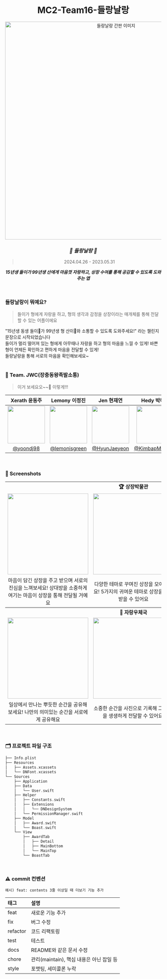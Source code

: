 
<div align="center">
  
# MC2-Team16-들랑날랑
<img width="700" alt="들랑날랑 간판 이미지" src="https://github.com/DeveloperAcademy-POSTECH/2024-MC2-M16-DeulLangNalLang/assets/64794813/09d129ee-e477-4832-8178-dae3ab71c7ea">

 ### _**🌳 들랑날랑 🚙**_
> 2024.04.26 - 2023.05.31</br>

 _**15년생 들이가 99년생 산에게 마음껏 자랑하고, 상장 수여를 통해 공감할 수 있도록 도와주는 앱**_ 
 </div>
 </br>

 ### 들랑날랑이 뭐예요?

> 들이가 형에게 자랑을 하고, 형의 생각과 감정을 상장이라는 매개체를 통해 전달할 수 있는 어플이에요

"15년생 동생 들이🌳가 99년생 형 산이🚙와 소통할 수 있도록 도와주세요!" 라는 챌린지 문장으로 시작되었습니다</br>
들이가 멀리 떨어져 있는 형에게 아무때나 자랑을 하고 형의 마음을 느낄 수 있게! 바쁜 형이 언제든 확인하고 편하게 마음을 전달할 수 있게! </br> 들랑날랑을 통해 서로의 마음을 확인해보세요~
<br>
<br>

### 🐽 Team. JWC(장충동왕족발소통)

> 이거 보세요오~~🦴 이렇게!!!

| Xerath 윤동주 | Lemony 이정진 | Jen 현재연 | Hedy 박혜지 | Hanna 배희정 | JJJound 류산 |
|:-:|:-:|:-:|:-:|:-:|:-:|
|<img src="https://avatars.githubusercontent.com/u/54929503?v=4" width=120>|<img src="https://github.com/DeveloperAcademy-POSTECH/2024-MC2-M16-DeulLangNalLang/assets/64794813/d4581ee0-c409-4917-956e-37e92af8bfbf" width=120>|<img src="https://avatars.githubusercontent.com/u/64794813?v=4" width=120>|<img src="https://github.com/DeveloperAcademy-POSTECH/2024-MC2-M16-DeulLangNalLang/assets/64794813/4b2669e7-4c4c-42e5-b917-72a4bacb1eb3" width=120>|<img src="https://github.com/DeveloperAcademy-POSTECH/2024-MC2-M16-DeulLangNalLang/assets/64794813/a7aa0816-7f8b-4df1-b84d-06edcb151add" width=120>|<img src="https://avatars.githubusercontent.com/u/167423022?v=4" width=120>|
|[@yoondj98](https://github.com/yoondj98)|[@lemonisgreen](https://github.com/lemonisgreen)|[@HyunJaeyeon](https://github.com/HyunJaeyeon)|[@KimbapMaSitDa](https://github.com/KimbapMaSitDa)|[@hyeparkc](https://github.com/hyeparkc)|[@ryumbrella](https://github.com/ryumbrella)|

<br/>

### 📱 Screenshots
<table>
  <tbody>
    <tr>
      <td colspan="3" align="center"><b>🏆 상장박물관</b></td>
    </tr>
    <tr>
      <td align="center"><img src="https://github.com/DeveloperAcademy-POSTECH/2024-MC2-M16-DeulLangNalLang/assets/64794813/ec763890-3e24-4097-83c3-bcfe215dee7e" width="260px;" alt=""/></td>
      <td align="center"><img src="https://github.com/DeveloperAcademy-POSTECH/2024-MC2-M16-DeulLangNalLang/assets/64794813/7ff990af-55b5-4412-8556-2ab7c8c94029" width="260px;" alt=""/></td>
      <td align="center"><img src="https://github.com/DeveloperAcademy-POSTECH/2024-MC2-M16-DeulLangNalLang/assets/64794813/857d4a14-1c7b-4898-a033-cacc3aaab304" width="260px;" alt=""/></td>
    </tr>
    <tr>
      <td align="center">마음이 담긴 상장을 주고 받으며 서로의 진심을 느껴보세요! 상대방을 소중하게 여기는 마음이 상장을 통해 전달될 거예요</td>
      <td align="center">다양한 테마로 꾸며진 상장을 모아보세요! 5가지의 귀여운 테마로 상장을 주고받을 수 있어요</td>
      <td align="center">기억에 남는 상장이 있다면 따로 모아볼 수 있어요. 다시 꺼내볼 때마다 그 때의 기쁨이 생생하게 떠오를 거에요!</td>
    </tr>
  </tbody>
    <tbody>
    <tr>
      <td colspan="3" align="center"><b>📮 자랑우체국</b></td>
    </tr>
    <tr>
      <td align="center"><img src="https://github.com/DeveloperAcademy-POSTECH/2024-MC2-M16-DeulLangNalLang/assets/64794813/16b8e655-5704-4716-8f89-2c4687f863f2" width="260px;" alt=""/></td>
      <td align="center"><img src="https://github.com/DeveloperAcademy-POSTECH/2024-MC2-M16-DeulLangNalLang/assets/64794813/b9f6c70b-3a45-4cc5-89f8-d8d143a0b04a" width="260px;" alt=""/></td>
      <td align="center"><img src="https://github.com/DeveloperAcademy-POSTECH/2024-MC2-M16-DeulLangNalLang/assets/64794813/93d754cd-252d-45d8-94f7-a8959fd27ee8" width="260px;" alt=""/></td>
    </tr>
    <tr>
      <td align="center">일상에서 만나는 뿌듯한 순간을 공유해 보세요! 나만의 의미있는 순간을 서로에게 공유해요</td>
      <td align="center">소중한 순간을 사진으로 기록해 그 순간을 생생하게 전달할 수 있어요! </td>
      <td align="center">상대방의 자랑을 확인하고, 상장을 통해 상대에 대한 마음을 전달해보세요</td>
    </tr>
  </tbody>
</table>

<br/>

### 🗂️ 프로젝트 파일 구조

```swift
├── Info.plist
├── Resources
│   ├── Assets.xcassets
│   └── DNFont.xcassets
└── Sources
    ├── Application
    ├── Data
    │   └── User.swift
    ├── Helper
    │   ├── Constants.swift
    │   ├── Extensions
    │   │   └── DNDesignSystem
    │   └── PermissionManager.swift
    ├── Model
    │   ├── Award.swift
    │   └── Boast.swift
    └── View
        ├── AwardTab
        │   ├── Detail
        │   ├── MainBottom
        │   └── MainTop
        └── BoastTab
```
<br/>

### ⚠️ commit 컨벤션

```
예시) feat: contents 3줄 이상일 때 더보기 기능 추가
```

| 태그       | 설명                      |
|:---------|:------------------------|
| feat     | 새로운 기능 추가               |
| fix      | 버그 수정                   |
| refactor | 코드 리팩토링                 |
| test     | 테스트 |
| docs     | README와 같은 문서 수정        |
| chore    | 관리(maintain), 핵심 내용은 아닌 잡일 등  |
| style    | 포맷팅, 세미콜론 누락        |

<br/>



